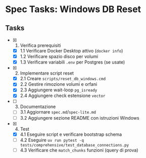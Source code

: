 # Spec Tasks: Windows DB Reset

## Tasks

- [x] 1. Verifica prerequisiti
  - [x] 1.1 Verificare Docker Desktop attivo (`docker info`)
  - [x] 1.2 Verificare spazio disco per volumi
  - [x] 1.3 Verificare variabili `.env` per Postgres (se usate)

- [x] 2. Implementare script reset
  - [x] 2.1 Creare `scripts/reset_db_windows.cmd`
  - [x] 2.2 Gestire rimozione volumi e orfani
  - [x] 2.3 Aggiungere wait-loop `pg_isready`
  - [x] 2.4 Aggiungere check estensione `vector`

- [ ] 3. Documentazione
  - [ ] 3.1 Aggiornare `spec.md`/`spec-lite.md`
  - [ ] 3.2 Aggiungere sezione README con istruzioni Windows

- [x] 4. Test
  - [x] 4.1 Eseguire script e verificare bootstrap schema
  - [ ] 4.2 Eseguire `uv run pytest -q tests/comprehensive/test_database_connections.py`
  - [ ] 4.3 Verificare che `match_chunks` funzioni (query di prova)
